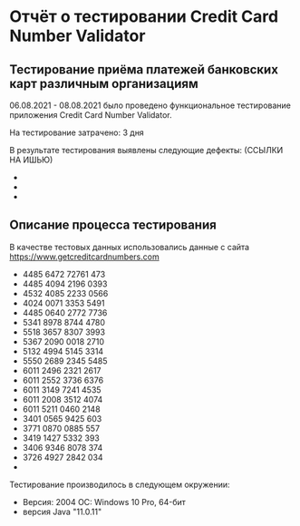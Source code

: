 # Отчёт о тестировании Credit Card Number Validator

## Тестирование приёма платежей банковских карт различным организациям

06.08.2021 - 08.08.2021 было проведено функциональное тестирование приложения Credit Card Number Validator.

На тестирование затрачено: 3 дня

В результате тестирования выявлены следующие дефекты: (ССЫЛКИ НА ИШЬЮ)

*
*
*

## Описание процесса тестирования

В качестве тестовых данных использовались данные с сайта https://www.getcreditcardnumbers.com
* 4485 6472 72761 473
* 4485 4094 2196 0393
* 4532 4085 2233 0566
* 4024 0071 3353 5491
* 4485 0640 2772 7736
* 5341 8978 8744 4780
* 5518 3657 8307 3993
* 5367 2090 0018 2710
* 5132 4994 5145 3314
* 5550 2689 2345 5485
* 6011 2496 2321 2617
* 6011 2552 3736 6376
* 6011 3149 7241 4535
* 6011 2008 3512 4074
* 6011 5211 0460 2148
* 3401 0565 9425 603
* 3771 0870 0885 557
* 3419 1427 5332 393
* 3406 9346 8078 374
* 3726 4927 2842 034
* 

Тестирование производилось в следующем окружении:
* Версия: 2004 ОС: Windows 10 Pro, 64-бит
* версия Java "11.0.11"
